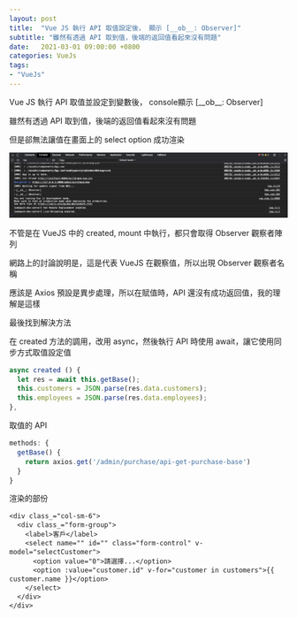 ```yaml
---
layout: post
title:  "Vue JS 執行 API 取值設定後， 顯示 [__ob__: Observer]"
subtitle: "雖然有透過 API 取到值，後端的返回值看起來沒有問題"
date:   2021-03-01 09:00:00 +0800
categories: VueJs
tags:
- "VueJs"
---
```


Vue JS 執行 API 取值並設定到變數後， console顯示 \[\_\_ob\_\_: Observer\]

雖然有透過 API 取到值，後端的返回值看起來沒有問題

但是郤無法讓值在畫面上的 select option 成功渲染

![](/images/medium/1__2MKKMCOxaoGj__Rar__8jEPQ.png)

不管是在 VueJS 中的 created, mount 中執行，都只會取得 Observer 觀察者陣列

網路上的討論說明是，這是代表 VueJS 在觀察值，所以出現 Observer 觀察者名稱

應該是 Axios 預設是異步處理，所以在賦值時，API 還沒有成功返回值，我的理解是這樣

最後找到解決方法

在 created 方法的調用，改用 async，然後執行 API 時使用 await，讓它使用同步方式取值設定值

```javascript
async created () {  
  let res = await this.getBase();  
  this.customers = JSON.parse(res.data.customers);  
  this.employees = JSON.parse(res.data.employees);
},
```

取值的 API

```javascript
methods: {  
  getBase() {  
    return axios.get('/admin/purchase/api-get-purchase-base')  
  }  
}
```


渲染的部份

```vue
<div class_="col-sm-6">  
  <div class_="form-group">  
    <label>客戶</label>  
    <select name="" id="" class="form-control" v-model="selectCustomer">  
      <option value="0">請選擇...</option>  
      <option :value="customer.id" v-for="customer in customers">{{ customer.name }}</option>  
    </select>  
  </div>  
</div>
```